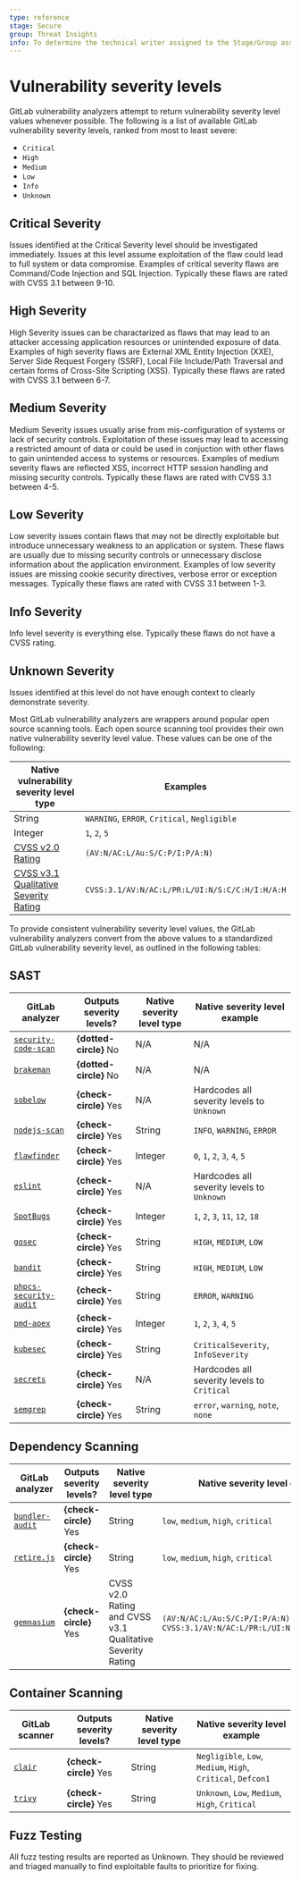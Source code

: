 ```yaml
---
type: reference
stage: Secure
group: Threat Insights
info: To determine the technical writer assigned to the Stage/Group associated with this page, see https://about.gitlab.com/handbook/engineering/ux/technical-writing/#assignments
---
```


# Vulnerability severity levels

GitLab vulnerability analyzers attempt to return vulnerability severity level values whenever
possible. The following is a list of available GitLab vulnerability severity levels, ranked from
most to least severe:

- `Critical`
- `High`
- `Medium`
- `Low`
- `Info`
- `Unknown`

## Critical Severity

Issues identified at the Critical Severity level should be investigated immediately. Issues at this level assume exploitation of the flaw could lead to full system or data compromise. Examples of critical severity flaws are Command/Code Injection and SQL Injection. Typically these flaws are rated with CVSS 3.1 between 9-10. 

## High Severity

High Severity issues can be charactarized as flaws that may lead to an attacker accessing application resources or unintended exposure of data. Examples of high severity flaws are External XML Entity Injection (XXE), Server Side Request Forgery (SSRF), Local File Include/Path Traversal and certain forms of Cross-Site Scripting (XSS). Typically these flaws are rated with CVSS 3.1 between 6-7.

## Medium Severity

Medium Severity issues usually arise from mis-configuration of systems or lack of security controls. Exploitation of these issues may lead to accessing a restricted amount of data or could be used in conjuction with other flaws to gain unintended access to systems or resources. Examples of medium severity flaws are reflected XSS, incorrect HTTP session handling and missing security controls. Typically these flaws are rated with CVSS 3.1 between 4-5.

## Low Severity

Low severity issues contain flaws that may not be directly exploitable but introduce unnecessary weakness to an application or system. These flaws are usually due to missing security controls or unnecessary disclose information about the application environment. Examples of low severity issues are missing cookie security directives, verbose error or exception messages. Typically these flaws are rated with CVSS 3.1 between 1-3.

## Info Severity

Info level severity is everything else. Typically these flaws do not have a CVSS rating.

## Unknown Severity

Issues identified at this level do not have enough context to clearly demonstrate severity.  


Most GitLab vulnerability analyzers are wrappers around popular open source scanning tools. Each
open source scanning tool provides their own native vulnerability severity level value. These values
can be one of the following:

| Native vulnerability severity level type                                                                                          | Examples                                       |
|-----------------------------------------------------------------------------------------------------------------------------------|------------------------------------------------|
| String                                                                                                                            | `WARNING`, `ERROR`, `Critical`, `Negligible`   |
| Integer                                                                                                                           | `1`, `2`, `5`                                  |
| [CVSS v2.0 Rating](https://nvd.nist.gov/vuln-metrics/cvss)                                                                        | `(AV:N/AC:L/Au:S/C:P/I:P/A:N)`                 |
| [CVSS v3.1 Qualitative Severity Rating](https://www.first.org/cvss/v3.1/specification-document#Qualitative-Severity-Rating-Scale) | `CVSS:3.1/AV:N/AC:L/PR:L/UI:N/S:C/C:H/I:H/A:H` |

To provide consistent vulnerability severity level values, the GitLab vulnerability analyzers
convert from the above values to a standardized GitLab vulnerability severity level, as outlined in
the following tables:

## SAST

|  GitLab analyzer                                                                                       | Outputs severity levels? | Native severity level type | Native severity level example      |
|--------------------------------------------------------------------------------------------------------|--------------------------|----------------------------|------------------------------------|
| [`security-code-scan`](https://gitlab.com/gitlab-org/security-products/analyzers/security-code-scan)     | **{dotted-circle}** No   | N/A                        | N/A                                |
| [`brakeman`](https://gitlab.com/gitlab-org/security-products/analyzers/brakeman)                         | **{dotted-circle}** No   | N/A                        | N/A                                |
| [`sobelow`](https://gitlab.com/gitlab-org/security-products/analyzers/sobelow)                           | **{check-circle}** Yes   | N/A                        | Hardcodes all severity levels to `Unknown` |
| [`nodejs-scan`](https://gitlab.com/gitlab-org/security-products/analyzers/nodejs-scan)                   | **{check-circle}** Yes   | String                     | `INFO`, `WARNING`, `ERROR`         |
| [`flawfinder`](https://gitlab.com/gitlab-org/security-products/analyzers/flawfinder)                     | **{check-circle}** Yes   | Integer                    | `0`, `1`, `2`, `3`, `4`, `5`       |
| [`eslint`](https://gitlab.com/gitlab-org/security-products/analyzers/eslint)                             | **{check-circle}** Yes   | N/A                        | Hardcodes all severity levels to `Unknown` |
| [`SpotBugs`](https://gitlab.com/gitlab-org/security-products/analyzers/spotbugs)                         | **{check-circle}** Yes   | Integer                    | `1`, `2`, `3`, `11`, `12`, `18`    |
| [`gosec`](https://gitlab.com/gitlab-org/security-products/analyzers/gosec)                               | **{check-circle}** Yes   | String                     | `HIGH`, `MEDIUM`, `LOW`            |
| [`bandit`](https://gitlab.com/gitlab-org/security-products/analyzers/bandit)                             | **{check-circle}** Yes   | String                     | `HIGH`, `MEDIUM`, `LOW`            |
| [`phpcs-security-audit`](https://gitlab.com/gitlab-org/security-products/analyzers/phpcs-security-audit) | **{check-circle}** Yes   | String                     | `ERROR`, `WARNING`                 |
| [`pmd-apex`](https://gitlab.com/gitlab-org/security-products/analyzers/pmd-apex)                         | **{check-circle}** Yes   | Integer                    | `1`, `2`, `3`, `4`, `5`            |
| [`kubesec`](https://gitlab.com/gitlab-org/security-products/analyzers/kubesec)                           | **{check-circle}** Yes   | String                     | `CriticalSeverity`, `InfoSeverity` |
| [`secrets`](https://gitlab.com/gitlab-org/security-products/analyzers/secrets)                           | **{check-circle}** Yes   | N/A                        | Hardcodes all severity levels to `Critical` |
| [`semgrep`](https://gitlab.com/gitlab-org/security-products/analyzers/semgrep)                           | **{check-circle}** Yes   | String                     | `error`, `warning`, `note`, `none` |

## Dependency Scanning

| GitLab analyzer                                                                          | Outputs severity levels?     | Native severity level type | Native severity level example       |
|------------------------------------------------------------------------------------------|------------------------------|----------------------------|-------------------------------------|
| [`bundler-audit`](https://gitlab.com/gitlab-org/security-products/analyzers/bundler-audit) | **{check-circle}** Yes       | String                     | `low`, `medium`, `high`, `critical` |
| [`retire.js`](https://gitlab.com/gitlab-org/security-products/analyzers/retire.js)         | **{check-circle}** Yes       | String                     | `low`, `medium`, `high`, `critical` |
| [`gemnasium`](https://gitlab.com/gitlab-org/security-products/analyzers/gemnasium)         | **{check-circle}** Yes       | CVSS v2.0 Rating and CVSS v3.1 Qualitative Severity Rating | `(AV:N/AC:L/Au:S/C:P/I:P/A:N)`, `CVSS:3.1/AV:N/AC:L/PR:L/UI:N/S:C/C:H/I:H/A:H` |

## Container Scanning

| GitLab scanner                                                        | Outputs severity levels? | Native severity level type | Native severity level example                                |
|------------------------------------------------------------------------|--------------------------|----------------------------|--------------------------------------------------------------|
| [`clair`](https://gitlab.com/gitlab-org/security-products/analyzers/klar) | **{check-circle}** Yes   | String                     | `Negligible`, `Low`, `Medium`, `High`, `Critical`, `Defcon1` |
| [`trivy`](https://gitlab.com/gitlab-org/security-products/analyzers/container-scanning)| **{check-circle}** Yes | String | `Unknown`, `Low`, `Medium`, `High`, `Critical` |

## Fuzz Testing

All fuzz testing results are reported as Unknown. They should be reviewed and triaged manually to find exploitable faults to prioritize for fixing.
